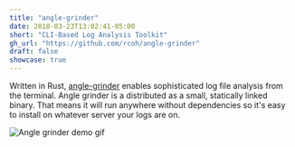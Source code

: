 ```yaml
---
title: "angle-grinder"
date: 2018-03-23T13:02:41-05:00
short: "CLI-Based Log Analysis Toolkit"
gh_url: "https://github.com/rcoh/angle-grinder"
draft: false
showcase: true
---
```

Written in Rust, [angle-grinder](https://github.com/rcoh/angle-grinder) enables sophisticated log file analysis from the terminal. Angle grinder is a distributed as a small, statically linked binary. That means it will run anywhere without dependencies so it's easy to install on whatever server your logs are on.

![Angle grinder demo gif](/images/agrind-demo.gif)

